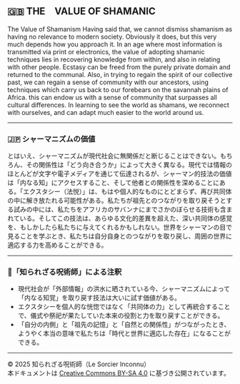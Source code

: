 ## 🇬🇧 THE　VALUE OF SHAMANIC

The Value of Shamanism Having said that, we cannot dismiss shamanism as having no relevance to modern society. Obviously it does, but this very much depends how you approach it. In an age where most information is transmitted via print or electronics, the value of adopting shamanic techniques lies in recovering knowledge from within, and also in relating with other people. Ecstasy can be freed from the purely private domain and returned to the communal. Also, in trying to regain the spirit of our collective past, we can regain a sense of community with our ancestors, using techniques which carry us back to our forebears on the savannah plains of Africa. this can endow us with a sense of community that surpasses all cultural differences. In learning to see the world as shamans, we reconnect with ourselves, and can adapt much easier to the world around us.

---

### 🇯🇵 シャーマニズムの価値

とはいえ、シャーマニズムが現代社会に無関係だと断じることはできない。もちろん、その関係性は「どう向き合うか」によって大きく異なる。現代では情報のほとんどが文字や電子メディアを通じて伝達されるが、シャーマン的技法の価値は「内なる知」にアクセスすること、そして他者との関係性を深めることにある。「エクスタシー（法悦）」は、もはや個人的なものにとどまらず、再び共同体の中に解き放たれる可能性がある。私たちが祖先とのつながりを取り戻そうとする試みの中には、私たちをアフリカのサバンナにまでさかのぼらせる技術も含まれている。そしてこの技法は、あらゆる文化的差異を超えた、深い共同体の感覚を、もしかしたら私たちに与えてくれるかもしれない。世界をシャーマンの目で見ることを学ぶとき、私たちは自分自身とのつながりを取り戻し、周囲の世界に適応する力を高めることができる。

---

### 🐚「知られざる呪術師」による注釈

- 現代社会が「外部情報」の洪水に晒されている今、シャーマニズムによって「内なる知覚」を取り戻す技法は大いに試す価値がある。
- エクスタシーを個人的な恍惚ではなく「共同体の力」として再統合することで、儀式や祭祀が果たしていた本来の役割と力を取り戻すことができる。
- 「自分の内側」と「祖先の記憶」と「自然との関係性」がつながったとき、ようやく本当の意味で私たちは「時代と世界に適応した存在」になることができる。

---

© 2025 知られざる呪術師（Le Sorcier Inconnu）  
本ドキュメントは [Creative Commons BY-SA 4.0](https://creativecommons.org/licenses/by-sa/4.0/deed.ja) に基づき公開されています。
